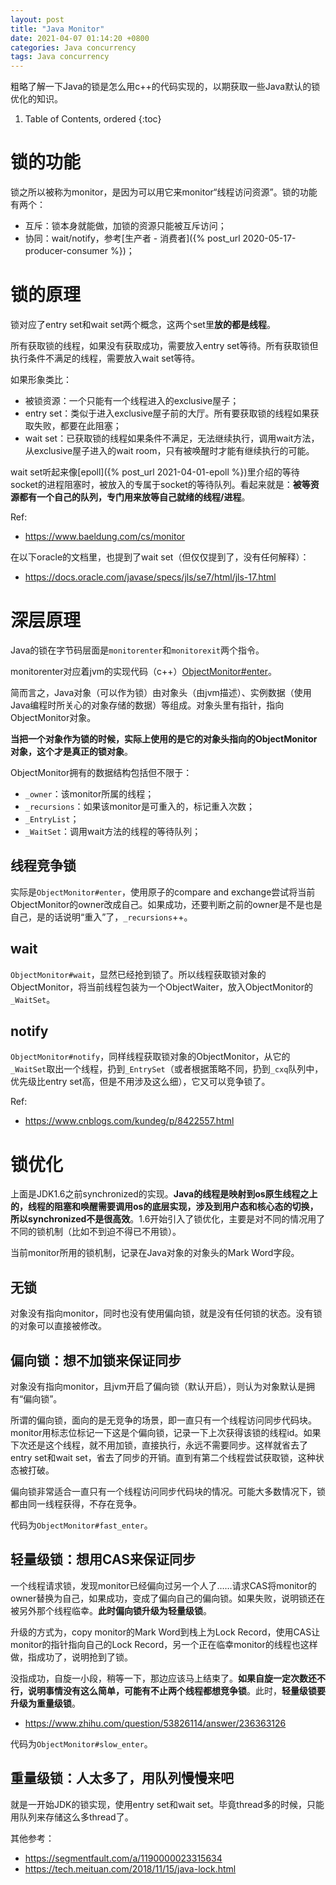 ```yaml
---
layout: post
title: "Java Monitor"
date: 2021-04-07 01:14:20 +0800
categories: Java concurrency
tags: Java concurrency
---
```


粗略了解一下Java的锁是怎么用c++的代码实现的，以期获取一些Java默认的锁优化的知识。

1. Table of Contents, ordered
{:toc}

# 锁的功能
锁之所以被称为monitor，是因为可以用它来monitor“线程访问资源”。锁的功能有两个：
- 互斥：锁本身就能做，加锁的资源只能被互斥访问；
- 协同：wait/notify，参考[生产者 - 消费者]({% post_url 2020-05-17-producer-consumer %})；

# 锁的原理
锁对应了entry set和wait set两个概念，这两个set里**放的都是线程**。

所有获取锁的线程，如果没有获取成功，需要放入entry set等待。所有获取锁但执行条件不满足的线程，需要放入wait set等待。

如果形象类比：
- 被锁资源：一个只能有一个线程进入的exclusive屋子；
- entry set：类似于进入exclusive屋子前的大厅。所有要获取锁的线程如果获取失败，都要在此阻塞；
- wait set：已获取锁的线程如果条件不满足，无法继续执行，调用wait方法，从exclusive屋子进入的wait room，只有被唤醒时才能有继续执行的可能。

wait set听起来像[epoll]({% post_url 2021-04-01-epoll %})里介绍的等待socket的进程阻塞时，被放入的专属于socket的等待队列。看起来就是：**被等资源都有一个自己的队列，专门用来放等自己就绪的线程/进程**。

Ref:
- https://www.baeldung.com/cs/monitor

在以下oracle的文档里，也提到了wait set（但仅仅提到了，没有任何解释）：
- https://docs.oracle.com/javase/specs/jls/se7/html/jls-17.html

# 深层原理
Java的锁在字节码层面是`monitorenter`和`monitorexit`两个指令。

monitorenter对应着jvm的实现代码（c++）[ObjectMonitor#enter](https://github.com/openjdk-mirror/jdk7u-hotspot/blob/50bdefc3afe944ca74c3093e7448d6b889cd20d1/src/share/vm/runtime/objectMonitor.cpp#L317)。

简而言之，Java对象（可以作为锁）由对象头（由jvm描述）、实例数据（使用Java编程时所关心的对象存储的数据）等组成。对象头里有指针，指向ObjectMonitor对象。

**当把一个对象作为锁的时候，实际上使用的是它的对象头指向的ObjectMonitor对象，这个才是真正的锁对象**。

ObjectMonitor拥有的数据结构包括但不限于：
- `_owner`：该monitor所属的线程；
- `_recursions`：如果该monitor是可重入的，标记重入次数；
- `_EntryList`；
- `_WaitSet`：调用wait方法的线程的等待队列；

## 线程竞争锁
实际是`ObjectMonitor#enter`，使用原子的compare and exchange尝试将当前ObjectMonitor的owner改成自己。如果成功，还要判断之前的owner是不是也是自己，是的话说明“重入”了，`_recursions`++。

## wait
`ObjectMonitor#wait`，显然已经抢到锁了。所以线程获取锁对象的ObjectMonitor，将当前线程包装为一个ObjectWaiter，放入ObjectMonitor的`_WaitSet`。

## notify
`ObjectMonitor#notify`，同样线程获取锁对象的ObjectMonitor，从它的`_WaitSet`取出一个线程，扔到`_EntrySet`（或者根据策略不同，扔到`_cxq`队列中，优先级比entry set高，但是不用涉及这么细），它又可以竞争锁了。

Ref:
- https://www.cnblogs.com/kundeg/p/8422557.html

# 锁优化
上面是JDK1.6之前synchronized的实现。**Java的线程是映射到os原生线程之上的，线程的阻塞和唤醒需要调用os的底层实现，涉及到用户态和核心态的切换，所以synchronized不是很高效**。1.6开始引入了锁优化，主要是对不同的情况用了不同的锁机制（比如不到迫不得已不用锁）。

当前monitor所用的锁机制，记录在Java对象的对象头的Mark Word字段。

## 无锁
对象没有指向monitor，同时也没有使用偏向锁，就是没有任何锁的状态。没有锁的对象可以直接被修改。

## 偏向锁：想不加锁来保证同步
对象没有指向monitor，且jvm开启了偏向锁（默认开启），则认为对象默认是拥有“偏向锁”。

所谓的偏向锁，面向的是无竞争的场景，即一直只有一个线程访问同步代码块。monitor用标志位标记一下这是个偏向锁，记录一下上次获得该锁的线程id。如果下次还是这个线程，就不用加锁，直接执行，永远不需要同步。这样就省去了entry set和wait set，省去了同步的开销。直到有第二个线程尝试获取锁，这种状态被打破。

偏向锁非常适合一直只有一个线程访问同步代码块的情况。可能大多数情况下，锁都由同一线程获得，不存在竞争。

代码为`ObjectMonitor#fast_enter`。

## 轻量级锁：想用CAS来保证同步
一个线程请求锁，发现monitor已经偏向过另一个人了……请求CAS将monitor的owner替换为自己，如果成功，变成了偏向自己的偏向锁。如果失败，说明锁还在被另外那个线程临幸。**此时偏向锁升级为轻量级锁**。

升级的方式为，copy monitor的Mark Word到栈上为Lock Record，使用CAS让monitor的指针指向自己的Lock Record，另一个正在临幸monitor的线程也这样做，指成功了，说明抢到了锁。

没指成功，自旋一小段，稍等一下，那边应该马上结束了。**如果自旋一定次数还不行，说明事情没有这么简单，可能有不止两个线程都想竞争锁**。此时，**轻量级锁要升级为重量级锁**。

- https://www.zhihu.com/question/53826114/answer/236363126

代码为`ObjectMonitor#slow_enter`。

## 重量级锁：人太多了，用队列慢慢来吧
就是一开始JDK的锁实现，使用entry set和wait set。毕竟thread多的时候，只能用队列来存储这么多thread了。


其他参考：
- https://segmentfault.com/a/1190000023315634
- https://tech.meituan.com/2018/11/15/java-lock.html

